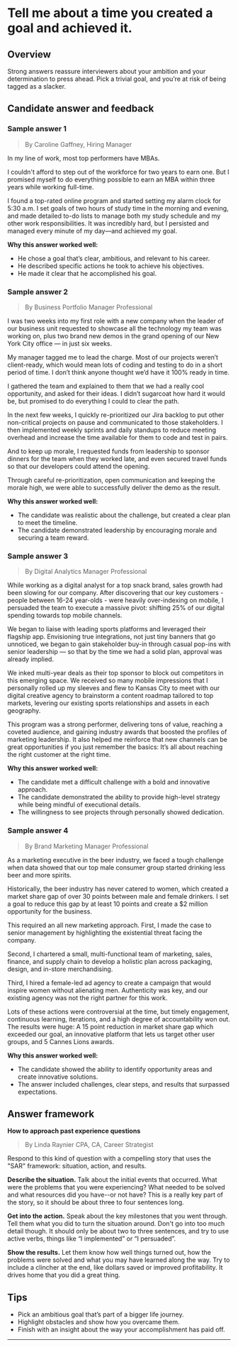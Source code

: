 # Tell me about a time you created a goal and achieved it.

## Overview
Strong answers reassure interviewers about your ambition and your determination to press ahead. Pick a trivial goal, and you’re at risk of being tagged as a slacker.

## Candidate answer and feedback

### Sample answer 1
> By Caroline Gaffney, Hiring Manager

In my line of work, most top performers have MBAs.

I couldn't afford to step out of the workforce for two years to earn one. But I promised myself to do everything possible to earn an MBA within three years while working full-time.

I found a top-rated online program and started setting my alarm clock for 5:30 a.m. I set goals of two hours of study time in the morning and evening, and made detailed to-do lists to manage both my study schedule and my other work responsibilities. It was incredibly hard, but I persisted and managed every minute of my day—and achieved my goal.

**Why this answer worked well:**

* He chose a goal that’s clear, ambitious, and relevant to his career.
* He described specific actions he took to achieve his objectives.
* He made it clear that he accomplished his goal.

### Sample answer 2
> By Business Portfolio Manager Professional

I was two weeks into my first role with a new company when the leader of our business unit requested to showcase all the technology my team was working on, plus two brand new demos in the grand opening of our New York City office — in just six weeks.

My manager tagged me to lead the charge. Most of our projects weren’t client-ready, which would mean lots of coding and testing to do in a short period of time. I don’t think anyone thought we’d have it 100% ready in time.

I gathered the team and explained to them that we had a really cool opportunity, and asked for their ideas. I didn’t sugarcoat how hard it would be, but promised to do everything I could to clear the path.

In the next few weeks, I quickly re-prioritized our Jira backlog to put other non-critical projects on pause and communicated to those stakeholders. I then implemented weekly sprints and daily standups to reduce meeting overhead and increase the time available for them to code and test in pairs.

And to keep up morale, I requested funds from leadership to sponsor dinners for the team when they worked late, and even secured travel funds so that our developers could attend the opening.

Through careful re-prioritization, open communication and keeping the morale high, we were able to successfully deliver the demo as the result.

**Why this answer worked well:**

* The candidate was realistic about the challenge, but created a clear plan to meet the timeline.
* The candidate demonstrated leadership by encouraging morale and securing a team reward.

### Sample answer 3
> By Digital Analytics Manager Professional

While working as a digital analyst for a top snack brand, sales growth had been slowing for our company. After discovering that our key customers - people between 16-24 year-olds - were heavily over-indexing on mobile, I persuaded the team to execute a massive pivot: shifting 25% of our digital spending towards top mobile channels.

We began to liaise with leading sports platforms and leveraged their flagship app. Envisioning true integrations, not just tiny banners that go unnoticed, we began to gain stakeholder buy-in through casual pop-ins with senior leadership — so that by the time we had a solid plan, approval was already implied.

We inked multi-year deals as their top sponsor to block out competitors in this emerging space. We received so many mobile impressions that I personally rolled up my sleeves and flew to Kansas City to meet with our digital creative agency to brainstorm a content roadmap tailored to top markets, levering our existing sports relationships and assets in each geography.

This program was a strong performer, delivering tons of value, reaching a coveted audience, and gaining industry awards that boosted the profiles of marketing leadership. It also helped me reinforce that new channels can be great opportunities if you just remember the basics: It’s all about reaching the right customer at the right time.

**Why this answer worked well:**

* The candidate met a difficult challenge with a bold and innovative approach.
* The candidate demonstrated the ability to provide high-level strategy while being mindful of executional details.
* The willingness to see projects through personally showed dedication.

### Sample answer 4
> By Brand Marketing Manager Professional

As a marketing executive in the beer industry, we faced a tough challenge when data showed that our top male consumer group started drinking less beer and more spirits.

Historically, the beer industry has never catered to women, which created a market share gap of over 30 points between male and female drinkers. I set a goal to reduce this gap by at least 10 points and create a $2 million opportunity for the business.

This required an all new marketing approach. First, I made the case to senior management by highlighting the existential threat facing the company.

Second, I chartered a small, multi-functional team of marketing, sales, finance, and supply chain to develop a holistic plan across packaging, design, and in-store merchandising.

Third, I hired a female-led ad agency to create a campaign that would inspire women without alienating men. Authenticity was key, and our existing agency was not the right partner for this work.

Lots of these actions were controversial at the time, but timely engagement, continuous learning, iterations, and a high degree of accountability won out. The results were huge: A 15 point reduction in market share gap which exceeded our goal, an innovative platform that lets us target other user groups, and 5 Cannes Lions awards.

**Why this answer worked well:**

* The candidate showed the ability to identify opportunity areas and create innovative solutions.
* The answer included challenges, clear steps, and results that surpassed expectations.

## Answer framework

**How to approach past experience questions**

> By Linda Raynier CPA, CA, Career Strategist

Respond to this kind of question with a compelling story that uses the "SAR" framework: situation, action, and results.

**Describe the situation.** Talk about the initial events that occurred. What were the problems that you were experiencing? What needed to be solved and what resources did you have--or not have? This is a really key part of the story, so it should be about three to four sentences long.

**Get into the action.** Speak about the key milestones that you went through. Tell them what you did to turn the situation around. Don't go into too much detail though. It should only be about two to three sentences, and try to use active verbs, things like “I implemented” or “I persuaded”.

**Show the results.** Let them know how well things turned out, how the problems were solved and what you may have learned along the way. Try to include a clincher at the end, like dollars saved or improved profitability. It drives home that you did a great thing.

## Tips

* Pick an ambitious goal that’s part of a bigger life journey.
* Highlight obstacles and show how you overcame them.
* Finish with an insight about the way your accomplishment has paid off.

---